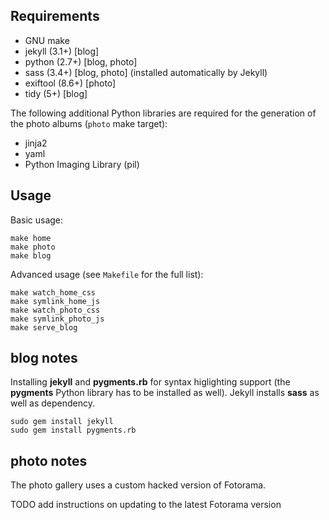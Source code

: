 Requirements
------------

* GNU make
* jekyll (3.1+) [blog]
* python (2.7+) [blog, photo]
* sass (3.4+) [blog, photo] (installed automatically by Jekyll)
* exiftool (8.6+) [photo]
* tidy (5+) [blog]

The following additional Python libraries are required for the generation of
the photo albums (`photo` make target):

* jinja2
* yaml
* Python Imaging Library (pil)


Usage
-----

Basic usage:

```
make home
make photo
make blog
```

Advanced usage (see `Makefile` for the full list):

```
make watch_home_css
make symlink_home_js
make watch_photo_css
make symlink_photo_js
make serve_blog

```


blog notes
----------

Installing **jekyll** and **pygments.rb** for syntax higlighting support (the
**pygments** Python library has to be installed as well). Jekyll installs
**sass** as well as dependency.

```
sudo gem install jekyll
sudo gem install pygments.rb
```


photo notes
----------

The photo gallery uses a custom hacked version of Fotorama.

TODO add instructions on updating to the latest Fotorama version
